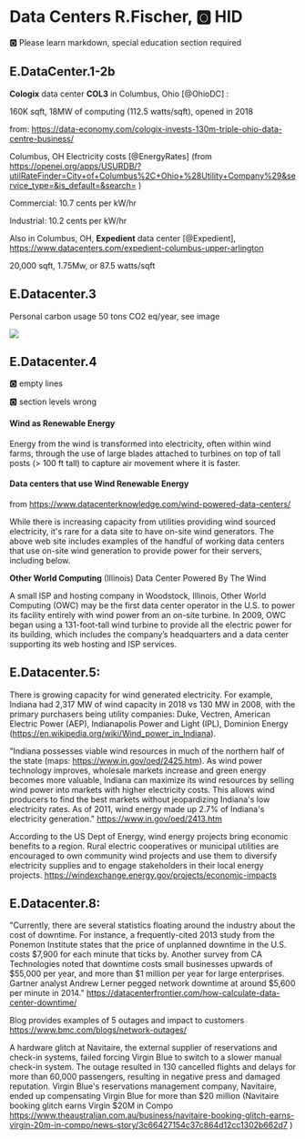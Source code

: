 # Data Centers  R.Fischer, :o2: HID

:o2: Please learn markdown, special education section required

## E.DataCenter.1-2b

**Cologix** data center **COL3** in Columbus, Ohio [@OhioDC] : 

160K sqft, 18MW of computing (112.5 watts/sqft), opened in 2018

from: <https://data-economy.com/cologix-invests-130m-triple-ohio-data-centre-business/>

Columbus, OH Electricity costs [@EnergyRates] (from <https://openei.org/apps/USURDB/?utilRateFinder=City+of+Columbus%2C+Ohio+%28Utility+Company%29&service_type=&is_default=&search=>
)

Commercial: 10.7 cents per kW/hr 

Industrial: 10.2 cents per kW/hr

Also in Columbus, OH,  **Expedient** data center [@Expedient], <https://www.datacenters.com/expedient-columbus-upper-arlington>

20,000 sqft,
1.75Mw, or 87.5 watts/sqft

## E.Datacenter.3

Personal carbon usage 50 tons CO2 eq/year, see image

![](images/personalcarbon.PNG)

## E.Datacenter.4

:o2: empty lines

:o2: section levels wrong

#### Wind as Renewable Energy
Energy from the wind is transformed into electricity, often within wind farms, through the use of large blades attached to turbines on top of tall posts (> 100 ft tall) to capture air movement where it is faster.   



#### Data centers that use Wind Renewable Energy

from <https://www.datacenterknowledge.com/wind-powered-data-centers/>

While there is increasing capacity from utilities providing wind sourced electricity, it's rare for a data site to have on-site wind generators.  The above web site includes examples of the handful of working data centers that use on-site wind generation to provide power for their servers, including below.


**Other World Computing** (Illinois)
Data Center Powered By The Wind

A small lSP and hosting company in Woodstock, Illinois, Other World Computing (OWC) may be the first data center operator in the U.S. to power its facility entirely with wind power from an on-site turbine. In 2009, OWC began using a 131-foot-tall wind turbine to provide all the electric power for its building, which includes the company’s headquarters and a data center supporting its web hosting and ISP services.


## E.Datacenter.5:


There is growing capacity for wind generated electricity.
For example, Indiana had 2,317 MW of wind capacity in 2018 vs 130 MW in 2008, with the primary purchasers being utility companies: Duke, Vectren, American Electric Power (AEP), Indianapolis Power and Light (IPL), Dominion Energy (<https://en.wikipedia.org/wiki/Wind_power_in_Indiana>).

"Indiana possesses viable wind resources in much of the northern half of the state (maps: <https://www.in.gov/oed/2425.htm>).  As wind power technology improves, wholesale markets increase and green energy becomes more valuable, Indiana can maximize its wind resources by selling wind power into markets with higher electricity costs. This allows wind producers to find the best markets without jeopardizing Indiana's low electricity rates. As of 2011, wind energy made up 2.7% of Indiana's electricity generation." <https://www.in.gov/oed/2413.htm>

According to the US Dept of Energy, wind energy projects bring economic benefits to a region.  Rural electric cooperatives or municipal utilities are encouraged to own community wind projects and use them to diversify electricity supplies and to engage stakeholders in their local energy projects. <https://windexchange.energy.gov/projects/economic-impacts>

## E.Datacenter.8:

"Currently, there are several statistics floating around the industry about the cost of downtime. For instance, a frequently-cited 2013 study from the Ponemon Institute states that the price of unplanned downtime in the U.S. costs $7,900 for each minute that ticks by. Another survey from CA Technologies noted that downtime costs small businesses upwards of $55,000 per year, and more than $1 million per year for large enterprises. Gartner analyst Andrew Lerner pegged network downtime at around $5,600 per minute in 2014." <https://datacenterfrontier.com/how-calculate-data-center-downtime/>

Blog provides examples of 5 outages and impact to customers <https://www.bmc.com/blogs/network-outages/>

A hardware glitch at Navitaire, the external supplier of reservations and check-in systems, failed forcing Virgin Blue to switch to a slower manual check-in system.  The outage resulted in 130 cancelled flights and delays for more than 60,000 passengers, resulting in negative press and damaged reputation. Virgin Blue's reservations management company, Navitaire, ended up compensating Virgin Blue for more than $20 million (Navitaire booking glitch earns Virgin $20M in Compo <https://www.theaustralian.com.au/business/navitaire-booking-glitch-earns-virgin-20m-in-compo/news-story/3c66427154c37c864d12cc1302b662d7> )
 

